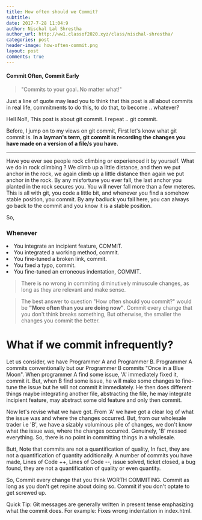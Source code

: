 ```yaml
---
title: How often should we Commit?
subtitle:
date: 2017-7-28 11:04:9
author: Nischal Lal Shrestha
author_url: http://ww1.classof2020.xyz/class/nischal-shrestha/
categories: post
header-image: how-often-commit.png
layout: post
comments: true
---
```


<h4> Commit Often, Commit Early </h4>

<blockquote>
	"Commits to your goal..No matter what!"
</blockquote>


Just a line of quote may lead you to think that this post is all about commits in real life, commitments to do this, to do that, to become .. whatever?

Hell No!!, This post is about git commit. I repeat .. git commit.

Before, I jump on to my views on git commit, First let's know what git commit is. <strong>In a layman's term, git commit is recording the changes you have made on a version of a file/s you have.</strong>

---------------------------------------------------------------------------------------------------------------------------------------------------------------
Have you ever see people rock climbing or experienced it by yourself. What we do in rock climbing ? We climb up a little distance, and then we put anchor in the rock, we again climb up a little distance then again we put anchor in the rock. By any misfortune you ever fall, the last anchor you planted in the rock secures you. You will never fall more than a few meteres. This is all with git, you code a little bit, and whenever you find a somehow stable position, you commit. By any badluck you fail here, you can always go back to the commit and you know  it is a stable position.

So,

<h3>Whenever</h3>
<li>You integrate an incipient feature, COMMIT.</li>
<li>You integrated a working method, commit.</li>
<li>You fine-tuned a broken link, commit.</li>
<li>You fxed a typo, commit.</li>
<li>You fine-tuned an erroneous indentation, COMMIT.</li>

<blockquote>
	There is no wrong in commiting diminutively minuscule changes, as long as they are relevant and make sense.
</blockquote>


<blockquote>
	The best answer to question "How often should you commit?" would be <strong>"More often than you are doing now"</strong>. Commit every change that you don't think breaks something, But otherwise, the smaller the changes you commit the better.
</blockquote>


# What if we commit infrequently?

Let us consider, we have Programmer A and Programmer B.
Programmer A commits conventionally but our Programmer B commits "Once in a Blue Moon". When programmer A find some issue, 'A' immediately fixed it, commit it.
But, when B find some issue, he will make some changes to fine-tune the issue but he will not commit it immediately. He then does different things maybe integrating another file, abstracting the file, he may integrate incipient feature, may abstract some old feature and only then commit.

Now let's revise what we have got. From 'A' we have got a clear log of what the issue was and where the changes occurred.
But, from our wholesale trader i.e 'B', we have a sizably voluminous pile of changes, we don't know what the issue was, where the changes occurred. Genuinely, 'B' messed everything.
So, there is no point in committing things in a wholesale.

Butt,
Note that commits are not a quantification of quality, In fact, they are not a quantification of quantity additionally. A number of commits you have made, Lines of Code ++, Lines of Code --, issue solved, ticket closed, a bug found, they are not a quantification of quality or even quantity.

So,
Commit every change that you think WORTH COMMITING.
Commit as long as you don't get repine about doing so.
Commit if you don't optate to get screwed up.

Quick Tip: Git messages are generally written in present tense emphasizing what the commit does. For example: Fixes wrong indentation in index.html.
